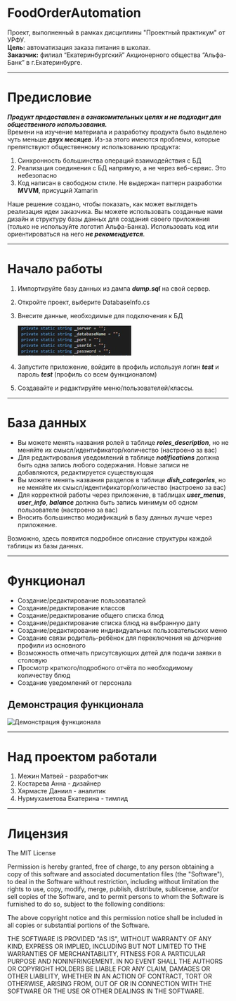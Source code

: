 # FoodOrderAutomation
Проект, выполненный в рамках дисциплины "Проектный практикум" от УРФУ.   
**Цель:** автоматизация заказа питания в школах.  
**Заказчик:** филиал “Екатеринбургский” Акционерного общества “Альфа-Банк” в г.Екатеринбурге.

<hr></hr>  

**Предисловие**
=====================
***Продукт предоставлен в ознакомительных целях и не подходит для общественного использования.***  
Времени на изучение материала и разработку продукта было выделено чуть меньше ***двух месяцев***. Из-за этого имеются проблемы, которые препятствуют общественному использованию продукта:  
1. Синхронность большинства операций взаимодействия с БД
2. Реализация соединения с БД напрямую, а не через веб-сервис. Это небезопасно
3. Код написан в свободном стиле. Не выдержан паттерн разработки **MVVM**, присущий Xamarin  

 Наше решение создано, чтобы показать, как может выглядеть реализация идеи заказчика. Вы можете использовать созданные нами дизайн и структуру базы данных для создания своего приложения (только не используйте логотип Альфа-Банка). Использовать код или ориентироваться на него ***не рекомендуется***.
<hr></hr>  

**Начало работы**
=====================
1. Импортируйте базу данных из дампа ***dump.sql*** на свой сервер.
2. Откройте проект, выберите DatabaseInfo.cs  
3. Внесите данные, необходимые для подключения к БД  

    ![Подключение к БД](README/IMAGE1.jpg)
    
4. Запустите приложение, войдите в профиль используя логин ***test*** и пароль ***test*** (профиль со всем функционалом)
5. Создавайте и редактируйте меню/пользователей/классы. 
<hr></hr>  

**База данных**  
=====================
* Вы можете менять названия ролей в таблице ***roles_description***, но не меняйте их смысл/идентификатор/количество (настроено за вас)
* Для редактирования уведомлений в таблице ***notifications*** должна быть одна запись любого содержания. Новые записи не добавляются, редактируется существующая
* Вы можете менять названия разделов в таблице ***dish_categories***, но не меняйте их смысл/идентификатор/количество (настроено за вас)
* Для корректной работы через приложение, в таблицах ***user_menus***, ***user_info***, ***balance*** должна быть запись минимум об одном пользователе (настроено за вас)
* Вносить большинство модификаций в базу данных лучше через приложение.

Возможно, здесь появится подробное описание структуры каждой таблицы из базы данных.  
<hr></hr>  

**Функционал**  
=====================  
* Создание/редактирование пользоваталей
* Создание/редактирование классов
* Создание/редактирование общего списка блюд
* Создание/редактирование списка блюд на выбранную дату
* Создание/редактирование индивидуальных пользовательских меню
* Создание связи родитель-ребёнок для переключения на дочерние профили из основного
* Возможность отмечать присутсвующих детей для подачи заявки в столовую
* Просмотр краткого/подробного отчёта по необходимому количеству блюд
* Создание уведомлений от персонала  

Демонстрация функционала
-----------------------------------

 ![Демонстрация функционала](README/DEMO.gif)
 
<hr></hr>

**Над проектом работали**  
=====================  
1. Межин Матвей - разработчик
2. Костарева Анна - дизайнер
3. Хярмасте Даниил - аналитик
4. Нурмухаметова Екатерина - тимлид

<hr></hr>

**Лицензия**  
===================== 

The MIT License

Permission is hereby granted, free of charge, to any person obtaining a copy
of this software and associated documentation files (the "Software"), to deal
in the Software without restriction, including without limitation the rights
to use, copy, modify, merge, publish, distribute, sublicense, and/or sell
copies of the Software, and to permit persons to whom the Software is
furnished to do so, subject to the following conditions:

The above copyright notice and this permission notice shall be included in
all copies or substantial portions of the Software.

THE SOFTWARE IS PROVIDED "AS IS", WITHOUT WARRANTY OF ANY KIND, EXPRESS OR
IMPLIED, INCLUDING BUT NOT LIMITED TO THE WARRANTIES OF MERCHANTABILITY,
FITNESS FOR A PARTICULAR PURPOSE AND NONINFRINGEMENT. IN NO EVENT SHALL THE
AUTHORS OR COPYRIGHT HOLDERS BE LIABLE FOR ANY CLAIM, DAMAGES OR OTHER
LIABILITY, WHETHER IN AN ACTION OF CONTRACT, TORT OR OTHERWISE, ARISING FROM,
OUT OF OR IN CONNECTION WITH THE SOFTWARE OR THE USE OR OTHER DEALINGS IN
THE SOFTWARE.

